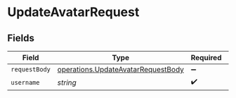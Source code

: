 # UpdateAvatarRequest


## Fields

| Field                                                                                           | Type                                                                                            | Required                                                                                        | Description                                                                                     |
| ----------------------------------------------------------------------------------------------- | ----------------------------------------------------------------------------------------------- | ----------------------------------------------------------------------------------------------- | ----------------------------------------------------------------------------------------------- |
| `requestBody`                                                                                   | [operations.UpdateAvatarRequestBody](../../../sdk/models/operations/updateavatarrequestbody.md) | :heavy_minus_sign:                                                                              | N/A                                                                                             |
| `username`                                                                                      | *string*                                                                                        | :heavy_check_mark:                                                                              | N/A                                                                                             |